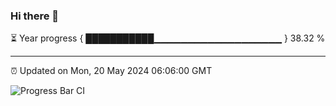### Hi there 👋

⏳ Year progress { ███████████▁▁▁▁▁▁▁▁▁▁▁▁▁▁▁▁▁▁▁ } 38.32 %

---

⏰ Updated on Mon, 20 May 2024 06:06:00 GMT

![Progress Bar CI](https://github.com/liununu/liununu/workflows/Progress%20Bar%20CI/badge.svg)
